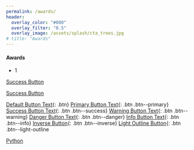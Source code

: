 ```yaml
---
permalink: /awards/
header:
  overlay_color: "#000"
  overlay_filter: "0.5"
  overlay_image: /assets/splash/cta_trees.jpg
# title: "Awards"
---
```

#### Awards

- 1 


<a href="#" class="btn--success">Success Button</a>


<a href="#" class="btn--success">Success Button</a>


[Default Button Text](#link){: .btn}
[Primary Button Text](#link){: .btn .btn--primary}
[Success Button Text](#link){: .btn .btn--success}
[Warning Button Text](#link){: .btn .btn--warning}
[Danger Button Text](#link){: .btn .btn--danger}
[Info Button Text](#link){: .btn .btn--info}
[Inverse Button](#link){: .btn .btn--inverse}
[Light Outline Button](#link){: .btn .btn--light-outline



<a href="#" class="btn--success">Python</a>